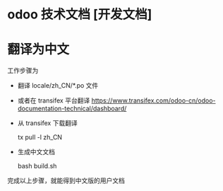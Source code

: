 # odoo 技术文档 [开发文档]


翻译为中文
===============

工作步骤为

* 翻译 locale/zh_CN/*.po 文件
 
* 或者在 transifex 平台翻译 https://www.transifex.com/odoo-cn/odoo-documentation-technical/dashboard/

* 从 transifex 下载翻译

    tx pull -l zh_CN 

* 生成中文文档
  
    bash build.sh
    
完成以上步骤，就能得到中文版的用户文档
